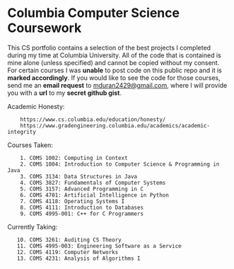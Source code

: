 # Columbia Computer Science Coursework

This CS portfolio contains a selection of the best projects I completed during my time at Columbia University. 
All of the code that is contained is mine alone (unless specified) and cannot be copied without my consent. For
certain courses I was **unable** to post code on this public repo and it is **marked accordingly**. If you would like
to see the code for those courses, send me an **email request** to mduran2429@gmail.com, where I will provide you
with a **url** to my **secret github gist**.

Academic Honesty:  

        https://www.cs.columbia.edu/education/honesty/
        https://www.gradengineering.columbia.edu/academics/academic-integrity

Courses Taken:
        
        1. COMS 1002: Computing in Context    
        2. COMS 1004: Introduction to Computer Science & Programming in Java   
        3. COMS 3134: Data Structures in Java
        4. COMS 3827: Fundamentals of Computer Systems 
        5. COMS 3157: Advanced Programming in C   
        6. COMS 4701: Artificial Intelligence in Python 
        7. COMS 4118: Operating Systems I  
        8. COMS 4111: Introduction to Databases
        9. COMS 4995-001: C++ for C Programmers

Currently Taking:

       10. COMS 3261: Auditing CS Theory     
       11. COMS 4995-003: Engineering Software as a Service   
       12. COMS 4119: Computer Networks   
       13. COMS 4231: Analysis of Algorithms I  
